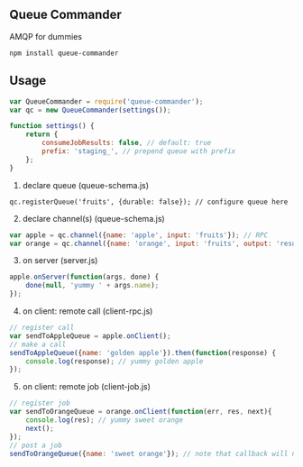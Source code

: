 ## Queue Commander

AMQP for dummies

```shell
npm install queue-commander
```

## Usage


```javascript
var QueueCommander = require('queue-commander');
var qc = new QueueCommander(settings());

function settings() {
    return {
        consumeJobResults: false, // default: true
        prefix: 'staging_', // prepend queue with prefix
    };
}
```

1. declare queue (queue-schema.js)

  ```
qc.registerQueue('fruits', {durable: false}); // configure queue here
```

2. declare channel(s) (queue-schema.js)

  ```javascript
  var apple = qc.channel({name: 'apple', input: 'fruits'}); // RPC
  var orange = qc.channel({name: 'orange', input: 'fruits', output: 'results'}); // remote job
  ```

3. on server (server.js)

  ```javascript
  apple.onServer(function(args, done) {
      done(null, 'yummy ' + args.name);
  });
  ```

4. on client: remote call (client-rpc.js)

  ```javascript
  // register call
  var sendToAppleQueue = apple.onClient();
  // make a call
  sendToAppleQueue({name: 'golden apple'}).then(function(response) {
      console.log(response); // yummy golden apple
  });
  ```

5. on client: remote job (client-job.js)

  ```javascript
  // register job
  var sendToOrangeQueue = orange.onClient(function(err, res, next){
      console.log(res); // yummy sweet orange
      next();
  });
  // post a job
  sendToOrangeQueue({name: 'sweet orange'}); // note that callback will not be called
```
